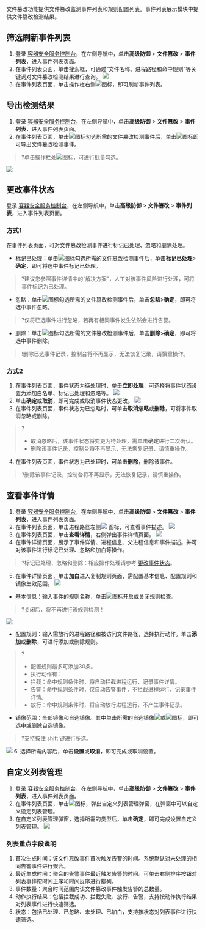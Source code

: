 文件篡改功能提供文件篡改监测事件列表和规则配置列表。事件列表展示模块中提供文件篡改检测结果。

## 筛选刷新事件列表
1. 登录 [容器安全服务控制台](https://console.cloud.tencent.com/tcss)，在左侧导航中，单击**高级防御** > **文件篡改** > **事件列表**，进入事件列表页面。
2. 在事件列表页面，单击搜索框，可通过“文件名称、进程路径和命中规则”等关键词对文件篡改检测结果进行查询。
![](https://main.qcloudimg.com/raw/cc101f7db99a79455aa7f1d475138c61.png)
3. 在事件列表页面，单击操作栏右侧![](https://main.qcloudimg.com/raw/84b6cc4d2eabf9ed7fc0bea43503bb1d.png)图标，即可刷新事件列表。

## 导出检测结果
1. 登录 [容器安全服务控制台](https://console.cloud.tencent.com/tcss)，在左侧导航中，单击**高级防御** > **文件篡改** > **事件列表**，进入事件列表页面。
2. 在事件列表页面，单击![](https://main.qcloudimg.com/raw/21ff3bd68750cb41c5ce662a24629cb3.png)图标勾选所需的文件篡改检测事件后，单击![](https://main.qcloudimg.com/raw/24d375a75e4ee95c77910d101f7203dd.png)图标即可导出文件篡改检测事件。
>?单击操作栏处![](https://main.qcloudimg.com/raw/21ff3bd68750cb41c5ce662a24629cb3.png)图标，可进行批量勾选。
>
![](https://main.qcloudimg.com/raw/b2395bcb1e376ef855455eaf64071077.png)

## 更改事件状态[](id:GGSJZT)
 登录 [容器安全服务控制台](https://console.cloud.tencent.com/tcss)，在左侧导航中，单击**高级防御** > **文件篡改** > **事件列表**，进入事件列表页面。
### 方式1
在事件列表页面，可对文件篡改检测事件进行标记已处理、忽略和删除处理。
 - 标记已处理：单击![](https://main.qcloudimg.com/raw/21ff3bd68750cb41c5ce662a24629cb3.png)图标勾选所需的文件篡改检测事件后，单击**标记已处理**>**确定**，即可将选中事件标记已处理。
>?建议您参照事件详情中的“解决方案”，人工对该事件风险进行处理，可将事件标记为已处理。
 - 忽略：单击![](https://main.qcloudimg.com/raw/21ff3bd68750cb41c5ce662a24629cb3.png)图标勾选所需的文件篡改检测事件后，单击**忽略**>**确定**，即可将选中事件忽略。
>?仅将已选事件进行忽略，若再有相同事件发生依然会进行告警。
 - 删除：单击![](https://main.qcloudimg.com/raw/21ff3bd68750cb41c5ce662a24629cb3.png)图标勾选所需的文件篡改检测事件后，单击**删除**>**确定**，即可将选中事件删除。
>!删除已选事件记录，控制台将不再显示，无法恢复记录，请慎重操作。

### 方式2
1. 在事件列表页面，事件状态为待处理时，单击**立即处理**，可选择将事件状态设置为添加白名单、标记已处理和忽略等。
![](https://main.qcloudimg.com/raw/27d64e16e243305342d71ab4452cb31f.png)
2. 单击**确定**或**取消**，即可完成或取消事件状态更改。
![](https://main.qcloudimg.com/raw/35788d262b2368a978eb13c3535ea112.png)
3. 在事件列表页面，事件状态为已忽略时，可单击**取消忽略**或**删除**，可将事件取消忽略或删除。
>?
>- 取消忽略后，该事件状态将变更为待处理，需单击**确定**进行二次确认。
>- 删除该事件记录，控制台将不再显示，无法恢复记录，请慎重操作。
4. 在事件列表页面，事件状态为已处理时，可单击**删除**，删除该事件。
>?删除该事件记录，控制台将不再显示，无法恢复记录，请慎重操作。


## 查看事件详情
1. 登录 [容器安全服务控制台](https://console.cloud.tencent.com/tcss)，在左侧导航中，单击**高级防御** > **文件篡改** > **事件列表**，进入事件列表页面。
2. 在事件列表页面，单击进程路径左侧![](https://main.qcloudimg.com/raw/5b9eac8b014539648daf1ade48e3188a.png)	图标，可查看事件描述。
![](https://main.qcloudimg.com/raw/966bae9a456a884751559208b127d9f2.png)
3. 在事件列表页面，单击**查看详情**，右侧弹出事件详情页面。
![](https://main.qcloudimg.com/raw/4b05d14a28a033df80258ead594de8af.png)
4. 在事件详情页面，展示了事件详情、进程信息、父进程信息和事件描述。并可对该事件进行标记已处理、忽略和加白等操作。
>?标记已处理、忽略和删除：相应操作处理请参考 [更改事件状态](#GGSJZT)。
5. 在事件详情页面，单击**加白**进入复制规则页面，需配置基本信息、配置规则和镜像生效范围。
![](https://main.qcloudimg.com/raw/1cae981885e77b1ef3606fab2992b9fe.png)
  - 基本信息：输入事件的规则名称，单击![](https://main.qcloudimg.com/raw/9053f4e9bc709aa720fccd5045eb8cd0.png)图标开启或关闭规则检查。
>?关闭后，将不再进行该规则检测！
>
![](https://main.qcloudimg.com/raw/00aa57d5af5af4e2f0473138b24ccb7f.png)
 - 配置规则：输入需放行的进程路径和被访问文件路径，选择执行动作。单击**添加**或**删除**，可进行添加或删除规则。	
>?
>- 配置规则最多可添加30条。
>- 执行动作有：
>  - 拦截：命中规则条件时，将自动拦截进程运行，记录事件详情。
>  - 告警：命中规则条件时，仅自动告警事件，不拦截进程运行，记录事件详情。
>  - 放行：命中规则条件时，将自动放行进程运行，不产生事件记录。

 - 镜像范围：全部镜像和自选镜像。其中单击所需的自选镜像![](https://main.qcloudimg.com/raw/37d813d17a69271ce31b3233ad0a949e.png)或![](https://main.qcloudimg.com/raw/be9e47bccb644d8a099149bac4aef1e0.png)图标，即可选中或删除自选镜像。
>?支持按住 shift 键进行多选。
>
 ![](https://main.qcloudimg.com/raw/8cbf56889b99e5152179cfe5f30cb254.png)
6. 选择所需内容后，单击**设置**或**取消**，即可完成或取消设置。

## 自定义列表管理
1. 登录 [容器安全服务控制台](https://console.cloud.tencent.com/tcss)，在左侧导航中，单击**高级防御** > **文件篡改** > **事件列表**，进入事件列表页面。
2. 在事件列表页面，单击![](https://main.qcloudimg.com/raw/d42b27540eef9bf90a9e30f96b500bf3.png)图标，弹出自定义列表管理弹窗，在弹窗中可以自定义设定列表管理。
3. 在自定义列表管理弹窗，选择所需的类型后，单击**确定**，即可完成设置自定义列表管理。
![](https://main.qcloudimg.com/raw/03f58c1928e77681e37dc4110fae9fcc.png)

### 列表重点字段说明
1. 首次生成时间：该文件篡改事件首次触发告警的时间。系统默认对未处理的相同告警事件进行聚合。
2. 最近生成时间：聚合的告警事件最近触发告警的时间。可单击右侧排序按钮对列表事件按时间正序和时间反序进行排列。
3. 事件数量：聚合时间范围内该文件篡改事件触发告警的总数量。
4. 动作执行结果：包括拦截成功、拦截失败、放行、告警，支持按动作执行结果对列表事件进行快速筛选。
5. 状态：包括已处理、已忽略、未处理、已加白，支持按状态对列表事件进行快速筛选。
